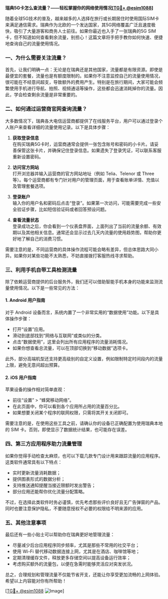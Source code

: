 **瑞典5G卡怎么查流量？——轻松掌握你的网络使用情况[[TG💪+ @esim1088](https://t.me/s/esim1088)]**

随着全球5G技术的普及，越来越多的人选择在旅行或长期居住时使用国际SIM卡来满足通信需求。瑞典作为北欧的一个发达国家，其5G网络覆盖广泛且速度极快，吸引了大量游客和商务人士前往。如果你最近也入手了一张瑞典的5G SIM卡，但不知道如何查看剩余流量，别担心！这篇文章将手把手教你如何快速、便捷地查询自己的流量使用情况。

### 一、为什么需要关注流量？

首先，让我们明确一点：无论是在瑞典还是其他国家，流量都是有限资源。即使是最便宜的套餐，流量也是有额度限制的。如果你不注意监控自己的流量使用情况，很可能在不经意间超支，导致额外的费用产生。特别是在旅行期间，大家可能会频繁使用手机进行导航、拍照、视频通话等操作，这些都会迅速消耗掉你的流量。因此，学会检查剩余流量是非常重要的。

### 二、如何通过运营商官网查询流量？

大多数情况下，瑞典各大电信运营商都提供了在线服务平台，用户可以通过登录个人账户来查看详细的流量使用记录。以下是具体步骤：

1. **获取登录信息**  
   在购买瑞典5G卡时，运营商通常会提供一张包含账号和密码的小卡片。请妥善保管这张卡片，并确保记住登录信息。如果遗失了登录凭证，可以联系客服重新设置密码。

2. **访问官方网站**  
   打开浏览器并输入运营商的官方网站地址（例如 Telia、Telenor 或 Three 等）。每个运营商都有专门针对用户的管理页面，用于查看账单详情、充值以及管理套餐选项。

3. **登录账户**  
   输入你的用户名和密码后点击“登录”。如果第一次访问，可能需要完成一些安全验证步骤，比如短信验证码或者回答预设问题。

4. **查看流量状态**  
   登录成功之后，你会看到一个仪表盘界面，上面列出了当前的流量余额、有效期以及其他相关信息。通常还会显示过去几天内流量的使用趋势图，帮助你更好地了解自己的消费习惯。

需要注意的是，不同运营商的具体操作流程可能会略有差异，但总体思路大同小异。如果你对某些功能不太熟悉，不妨直接拨打客服热线寻求帮助。

### 三、利用手机自带工具检测流量

除了依赖运营商提供的后台服务外，我们还可以借助智能手机本身的功能来监测流量使用情况。以下是一些常见的方法：

#### 1. Android 用户指南
对于 Android 设备而言，系统内置了一个非常实用的“数据使用”功能。以下是具体操作步骤：
- 打开“设置”应用。
- 滑动到底部找到“网络与互联网”或类似的分类。
- 点击“数据使用”，这里会列出所有应用程序的流量消耗情况。
- 如果你想查看总流量，可以在顶部切换到“移动数据”选项卡。

此外，部分高端机型还支持更高级别的自定义设置，例如限制特定时间段内的流量上限，避免无意间超出预算。

#### 2. iOS 用户指南
苹果设备的操作相对简单直观：
- 前往“设置” > “蜂窝移动网络”。
- 在此页面中，你可以看到各个应用所占用的流量百分比。
- 如果想要关闭某个程序的联网权限，只需将其开关关闭即可。

需要注意的是，在使用这些工具之前，请确认你的设备已正确配置为使用瑞典本地的 SIM 卡。否则，即使显示了数据统计结果，也可能存在误差。

### 四、第三方应用程序助力流量管理

如果你觉得手动检查太麻烦，也可以下载几款专门设计用来跟踪流量的应用程序。这类软件通常具有以下特点：
- 实时更新流量消耗数据；
- 提供图表形式的数据分析；
- 支持推送通知提醒当接近限额时发出警告；
- 部分应用还能帮你优化流量分配策略。

不过，在选择此类软件时务必谨慎，优先考虑那些评价良好且无广告弹窗的产品。同时也要注意保护隐私，不要随意授权不必要的权限给不明来源的应用。

### 五、其他注意事项

最后还有一些小贴士可以帮助你在瑞典更好地管理流量：
- 尽量减少后台应用程序同步频率，尤其是那些不常用的社交平台；
- 使用 Wi-Fi 替代移动数据连接上网，尤其是在酒店、咖啡馆等地；
- 定期清理缓存文件，释放更多存储空间以提高设备运行效率；
- 考虑购买额外的流量包，以便在急需时能够灵活应对突发状况。

总之，合理规划和管理流量不仅能节省开支，还能让你享受更加流畅的上网体验。希望以上内容能对你有所帮助！

[[TG💪+ @esim1088](https://t.me/s/esim1088) ![Image](https://i.postimg.cc/4NQfJmqS/Snipaste-2025-05-13-00-14-12.png)]